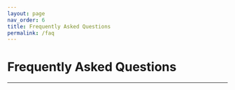 ```yaml
---
layout: page
nav_order: 6
title: Frequently Asked Questions
permalink: /faq
---
```

# Frequently Asked Questions
---
